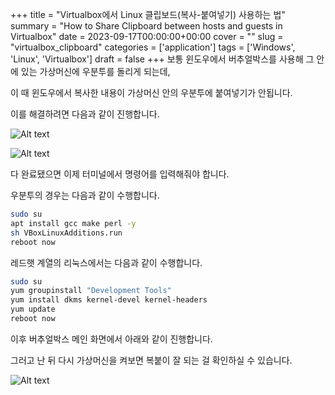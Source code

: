 +++
title = "Virtualbox에서 Linux 클립보드(복사-붙여넣기) 사용하는 법"
summary = "How to Share Clipboard between hosts and guests in Virtualbox"
date = 2023-09-17T00:00:00+00:00
cover = ""
slug = "virtualbox_clipboard"
categories = ['application']
tags = ['Windows', 'Linux', 'Virtualbox']
draft = false
+++
보통 윈도우에서 버추얼박스를 사용해 그 안에 있는 가상머신에 우분투를 돌리게 되는데,

이 때 윈도우에서 복사한 내용이 가상머신 안의 우분투에 붙여넣기가 안됩니다.

이를 해결하려면 다음과 같이 진행합니다.

![Alt text](/../../images/2023/2023-09-17_virtualbox_clipboard/1.png)  

![Alt text](/../../images/2023/2023-09-17_virtualbox_clipboard/2.png)  

다 완료됐으면 이제 터미널에서 명령어를 입력해줘야 합니다.

우분투의 경우는 다음과 같이 수행합니다.

```bash
sudo su
apt install gcc make perl -y
sh VBoxLinuxAdditions.run
reboot now
```


레드햇 계열의 리눅스에서는 다음과 같이 수행합니다.

```bash
sudo su
yum groupinstall "Development Tools"
yum install dkms kernel-devel kernel-headers
yum update
reboot now
```

이후 버추얼박스 메인 화면에서 아래와 같이 진행합니다.  

그러고 난 뒤 다시 가상머신을 켜보면 복붙이 잘 되는 걸 확인하실 수 있습니다.

![Alt text](/../../images/2023/2023-09-17_virtualbox_clipboard/3.png)  